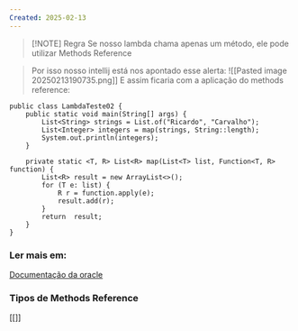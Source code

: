 ```yaml
---
Created: 2025-02-13
---
```


> [!NOTE] Regra
> Se nosso lambda chama apenas um método, ele pode utilizar Methods Reference

> Por isso nosso intellij está nos apontado esse alerta:
> ![[Pasted image 20250213190735.png]]
> E assim ficaria com a aplicação do methods reference:

```
public class LambdaTeste02 {  
    public static void main(String[] args) {  
        List<String> strings = List.of("Ricardo", "Carvalho");  
        List<Integer> integers = map(strings, String::length);  
        System.out.println(integers);  
    }  
  
    private static <T, R> List<R> map(List<T> list, Function<T, R> function) {  
        List<R> result = new ArrayList<>();  
        for (T e: list) {  
            R r = function.apply(e);  
            result.add(r);  
        }  
        return  result;  
    }  
}
```

### Ler mais em:

[Documentação da oracle](https://docs.oracle.com/javase/tutorial/java/javaOO/methodreferences.html) 

### Tipos de Methods Reference

[[]]